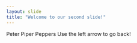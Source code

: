 ```yaml
---
layout: slide
title: "Welcome to our second slide!"
---
```

Peter Piper Peppers
Use the left arrow to go back!
